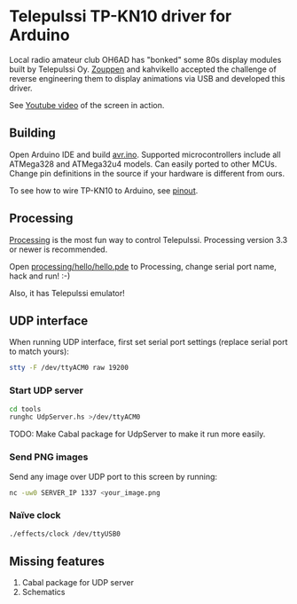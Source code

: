 # Telepulssi TP-KN10 driver for Arduino

Local radio amateur club OH6AD has "bonked" some 80s display modules
built by Telepulssi Oy. [Zouppen](https://twitter.com/zouppen) and
kahvikello accepted the challenge of reverse engineering them to
display animations via USB and developed this driver.

See [Youtube video](https://www.youtube.com/watch?v=fZEshGM8jz8) of
the screen in action.

## Building

Open Arduino IDE and build [avr.ino](avr/avr.ino). Supported
microcontrollers include all ATMega328 and ATMega32u4 models. Can
easily ported to other MCUs. Change pin definitions in the source if
your hardware is different from ours.

To see how to wire TP-KN10 to Arduino, see [pinout](pinout.md).

## Processing

[Processing](https://processing.org/) is the most fun way to control
Telepulssi. Processing version 3.3 or newer is recommended.

Open
[processing/hello/hello.pde](processing/hello/hello.pde)
to Processing, change serial port name, hack and run! :-)

Also, it has Telepulssi emulator!

## UDP interface

When running UDP interface, first set serial port settings (replace
serial port to match yours):

```sh
stty -F /dev/ttyACM0 raw 19200
```

### Start UDP server

```sh
cd tools
runghc UdpServer.hs >/dev/ttyACM0
```

TODO: Make Cabal package for UdpServer to make it run more easily.

### Send PNG images

Send any image over UDP port to this screen by running:

```sh
nc -uw0 SERVER_IP 1337 <your_image.png
```

### Naïve clock

```sh
./effects/clock /dev/ttyUSB0
```

## Missing features

1. Cabal package for UDP server
1. Schematics
